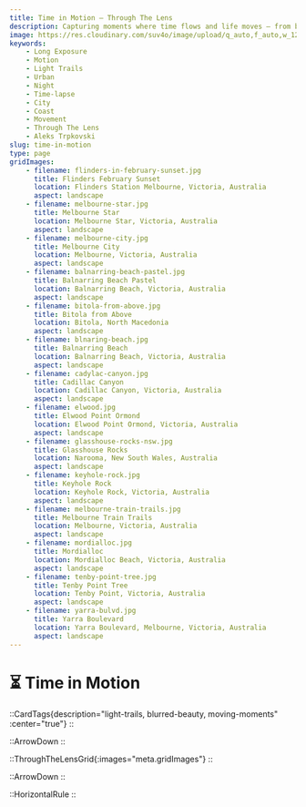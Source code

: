 ```yaml
---
title: Time in Motion — Through The Lens
description: Capturing moments where time flows and life moves — from bustling cityscapes to serene coastal scenes, where motion tells the story of place and time.
image: https://res.cloudinary.com/suv4o/image/upload/q_auto,f_auto,w_1200,e_sharpen:100/v1754698923/blog/through-the-lens/www.AleksTrpkovski.com_-_Melbourne_Train_Trails_redited_qwg20h
keywords:
    - Long Exposure
    - Motion
    - Light Trails
    - Urban
    - Night
    - Time-lapse
    - City
    - Coast
    - Movement
    - Through The Lens
    - Aleks Trpkovski
slug: time-in-motion
type: page
gridImages:
    - filename: flinders-in-february-sunset.jpg
      title: Flinders February Sunset
      location: Flinders Station Melbourne, Victoria, Australia
      aspect: landscape
    - filename: melbourne-star.jpg
      title: Melbourne Star
      location: Melbourne Star, Victoria, Australia
      aspect: landscape
    - filename: melbourne-city.jpg
      title: Melbourne City
      location: Melbourne, Victoria, Australia
      aspect: landscape
    - filename: balnarring-beach-pastel.jpg
      title: Balnarring Beach Pastel
      location: Balnarring Beach, Victoria, Australia
      aspect: landscape
    - filename: bitola-from-above.jpg
      title: Bitola from Above
      location: Bitola, North Macedonia
      aspect: landscape
    - filename: blnaring-beach.jpg
      title: Balnarring Beach
      location: Balnarring Beach, Victoria, Australia
      aspect: landscape
    - filename: cadylac-canyon.jpg
      title: Cadillac Canyon
      location: Cadillac Canyon, Victoria, Australia
      aspect: landscape
    - filename: elwood.jpg
      title: Elwood Point Ormond
      location: Elwood Point Ormond, Victoria, Australia
      aspect: landscape
    - filename: glasshouse-rocks-nsw.jpg
      title: Glasshouse Rocks
      location: Narooma, New South Wales, Australia
      aspect: landscape
    - filename: keyhole-rock.jpg
      title: Keyhole Rock
      location: Keyhole Rock, Victoria, Australia
      aspect: landscape
    - filename: melbourne-train-trails.jpg
      title: Melbourne Train Trails
      location: Melbourne, Victoria, Australia
      aspect: landscape
    - filename: mordialloc.jpg
      title: Mordialloc
      location: Mordialloc Beach, Victoria, Australia
      aspect: landscape
    - filename: tenby-point-tree.jpg
      title: Tenby Point Tree
      location: Tenby Point, Victoria, Australia
      aspect: landscape
    - filename: yarra-bulvd.jpg
      title: Yarra Boulevard
      location: Yarra Boulevard, Melbourne, Victoria, Australia
      aspect: landscape
---
```


<h1 class="uppercase font-bold text-2xl sm:text-4xl text-center text-secondary mb-6 flex items-center gap-2 tracking-tight">
  <div class="w-full mt-6">
    ⏳ <span>Time in Motion</span>
  </div>
</h1>

::CardTags{description="light-trails, blurred-beauty, moving-moments" :center="true"}
::

<div class="mb-6"></div>

::ArrowDown
::

<div class="mb-8"></div>

::ThroughTheLensGrid{:images="meta.gridImages"}
::

<div class="mb-8"></div>

::ArrowDown
::

<div class="mb-8"></div>

::HorizontalRule
::
